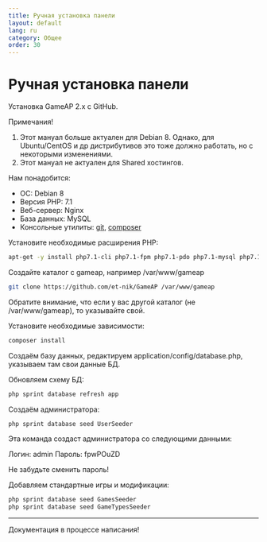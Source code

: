 ```yaml
---
title: Ручная установка панели
layout: default
lang: ru
category: Общее
order: 30
---
```


# Ручная установка панели

Установка GameAP 2.x с GitHub.

Примечания!
1. Этот мануал больше актуален для Debian 8. Однако, для Ubuntu/CentOS и др дистрибутивов это тоже должно работать, но
с некоторыми изменениями.
2. Этот мануал не актуален для Shared хостингов.

Нам понадобится:
* ОС: Debian 8
* Версия PHP: 7.1
* Веб-сервер: Nginx
* База данных: MySQL
* Консольные утилиты: [git](requirements.html#git), [composer](requirements.html#composer)

Установите необходимые расширения PHP:
```bash
apt-get -y install php7.1-cli php7.1-fpm php7.1-pdo php7.1-mysql php7.1-redis php7.1-gd php7.1-mcrypt php7.1-curl php7.1-bz2 php7.1-xml php7.1-mbstring php7.1-bcmath
```

Создайте каталог с gameap, например /var/www/gameap

```bash
git clone https://github.com/et-nik/GameAP /var/www/gameap
```
Обратите внимание, что если у вас другой каталог (не /var/www/gameap), то указывайте свой.

Установите необходимые зависимости:
```bash
composer install
```

Создаём базу данных, редактируем application/config/database.php,
указываем там свои данные БД.

Обновляем схему БД:
```bash
php sprint database refresh app
```

Создаём администратора:
```bash
php sprint database seed UserSeeder
```
Эта команда создаст администратора со следующими данными:

Логин: admin
Пароль: fpwPOuZD

Не забудьте сменить пароль!

Добавляем стандартные игры и модификации:
```bash
php sprint database seed GamesSeeder
php sprint database seed GameTypesSeeder
```

---
Документация в процессе написания!